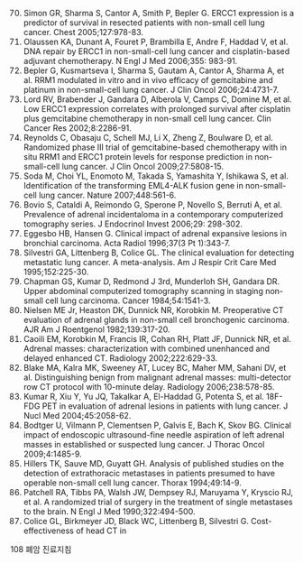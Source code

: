 70. Simon GR, Sharma S, Cantor A, Smith P, Bepler G. ERCC1 expression is a predictor of survival in resected patients with non-small cell lung cancer. Chest 2005;127:978-83.
71. Olaussen KA, Dunant A, Fouret P, Brambilla E, Andre F, Haddad V, et al. DNA repair by ERCC1 in non-small-cell lung cancer and cisplatin-based adjuvant chemotherapy. N Engl J Med 2006;355: 983-91.
72. Bepler G, Kusmartseva I, Sharma S, Gautam A, Cantor A, Sharma A, et al. RRM1 modulated in vitro and in vivo efficacy of gemcitabine and platinum in non-small-cell lung cancer. J Clin Oncol 2006;24:4731-7.
73. Lord RV, Brabender J, Gandara D, Alberola V, Camps C, Domine M, et al. Low ERCC1 expression correlates with prolonged survival after cisplatin plus gemcitabine chemotherapy in non-small cell lung cancer. Clin Cancer Res 2002;8:2286-91.
74. Reynolds C, Obasaju C, Schell MJ, Li X, Zheng Z, Boulware D, et al. Randomized phase III trial of gemcitabine-based chemotherapy with in situ RRM1 and ERCC1 protein levels for response prediction in non-small-cell lung cancer. J Clin Oncol 2009;27:5808-15.
75. Soda M, Choi YL, Enomoto M, Takada S, Yamashita Y, Ishikawa S, et al. Identification of the transforming EML4-ALK fusion gene in non-small-cell lung cancer. Nature 2007;448:561-6.
76. Bovio S, Cataldi A, Reimondo G, Sperone P, Novello S, Berruti A, et al. Prevalence of adrenal incidentaloma in a contemporary computerized tomography series. J Endocrinol Invest 2006;29: 298-302.
77. Eggesbo HB, Hansen G. Clinical impact of adrenal expansive lesions in bronchial carcinoma. Acta Radiol 1996;37(3 Pt 1):343-7.
78. Silvestri GA, Littenberg B, Colice GL. The clinical evaluation for detecting metastatic lung cancer. A meta-analysis. Am J Respir Crit Care Med 1995;152:225-30.
79. Chapman GS, Kumar D, Redmond J 3rd, Munderloh SH, Gandara DR. Upper abdominal computerized tomography scanning in staging non-small cell lung carcinoma. Cancer 1984;54:1541-3.
80. Nielsen ME Jr, Heaston DK, Dunnick NR, Korobkin M. Preoperative CT evaluation of adrenal glands in non-small cell bronchogenic carcinoma. AJR Am J Roentgenol 1982;139:317-20.
81. Caoili EM, Korobkin M, Francis IR, Cohan RH, Platt JF, Dunnick NR, et al. Adrenal masses: characterization with combined unenhanced and delayed enhanced CT. Radiology 2002;222:629-33.
82. Blake MA, Kalra MK, Sweeney AT, Lucey BC, Maher MM, Sahani DV, et al. Distinguishing benign from malignant adrenal masses: multi-detector row CT protocol with 10-minute delay. Radiology 2006;238:578-85.
83. Kumar R, Xiu Y, Yu JQ, Takalkar A, El-Haddad G, Potenta S, et al. 18F-FDG PET in evaluation of adrenal lesions in patients with lung cancer. J Nucl Med 2004;45:2058-62.
84. Bodtger U, Vilmann P, Clementsen P, Galvis E, Bach K, Skov BG. Clinical impact of endoscopic ultrasound-fine needle aspiration of left adrenal masses in established or suspected lung cancer. J Thorac Oncol 2009;4:1485-9.
85. Hillers TK, Sauve MD, Guyatt GH. Analysis of published studies on the detection of extrathoracic metastases in patients presumed to have operable non-small cell lung cancer. Thorax 1994;49:14-9.
86. Patchell RA, Tibbs PA, Walsh JW, Dempsey RJ, Maruyama Y, Kryscio RJ, et al. A randomized trial of surgery in the treatment of single metastases to the brain. N Engl J Med 1990;322:494-500.
87. Colice GL, Birkmeyer JD, Black WC, Littenberg B, Silvestri G. Cost-effectiveness of head CT in

<PAGE>108
폐암 진료지침